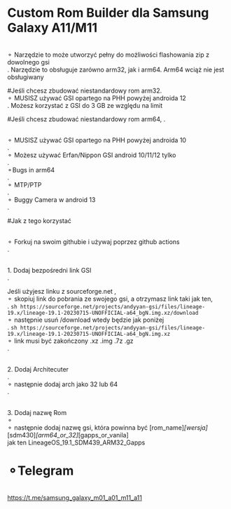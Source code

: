 # Custom Rom Builder dla Samsung Galaxy A11/M11


<br>⚬ Narzędzie to może utworzyć pełny do możliwości flashowania zip z dowolnego gsi</br>.
Narzędzie to obsługuje zarówno arm32, jak i arm64.
Arm64 wciąż nie jest obsługiwany


#Jeśli chcesz zbudować niestandardowy rom arm32.
<br>⚬ MUSISZ używać GSI opartego na PHH powyżej androida 12</br>.
Możesz korzystać z GSI do 3 GB ze względu na limit


#Jeśli chcesz zbudować niestandardowy rom arm64, .


<br>⚬ MUSISZ używać GSI opartego na PHH powyżej androida 10</br>.
<br>⚬ Możesz używać Erfan/Nippon GSI android 10/11/12 tylko</br>.
<br>⚬Bugs in arm64</br>.
<br>⚬ MTP/PTP</br>.
<br>⚬ Buggy Camera w android 13</br>.




#Jak z tego korzystać


<br>⚬ Forkuj na swoim githubie i używaj poprzez github actions</br>.


<br>1. Dodaj bezpośredni link GSI</br>.


Jeśli użyjesz linku z sourceforge.net ,
<br>⚬ skopiuj link do pobrania ze swojego gsi, a otrzymasz link taki jak ten, </br>.
``sh
https://sourceforge.net/projects/andyyan-gsi/files/lineage-19.x/lineage-19.1-20230715-UNOFFICIAL-a64_bgN.img.xz/download
``
<br>⚬ następnie usuń /download wtedy będzie jak poniżej</br>.
``sh
https://sourceforge.net/projects/andyyan-gsi/files/lineage-19.x/lineage-19.1-20230715-UNOFFICIAL-a64_bgN.img.xz
``
<br>⚬ link musi być zakończony .xz .img .7z .gz</br>.


<br>2. Dodaj Architecuter</br>.
<br>⚬ następnie dodaj arch jako 32 lub 64</br>.


<br>3. Dodaj nazwę Rom<br>⚬
<br>⚬ następnie dodaj nazwę gsi, która powinna być [rom_name]_[wersja]_[sdm430]_[arm64_or_32]_[gapps_or_vanila]<br>
jak ten LineageOS_19.1_SDM439_ARM32_Gapps




# ⚬Telegram
<br>https://t.me/samsung_galaxy_m01_a01_m11_a11<br>

